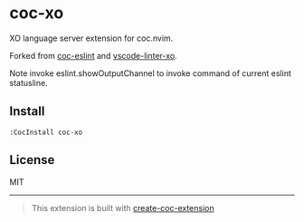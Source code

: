 # coc-xo

XO language server extension for coc.nvim.

Forked from [coc-eslint](https://github.com/neoclide/coc-eslint) and [vscode-linter-xo](https://github.com/xojs/vscode-linter-xo).

Note invoke eslint.showOutputChannel to invoke command of current eslint statusline.

## Install

`:CocInstall coc-xo`

## License

MIT

---

> This extension is built with [create-coc-extension](https://github.com/fannheyward/create-coc-extension)

